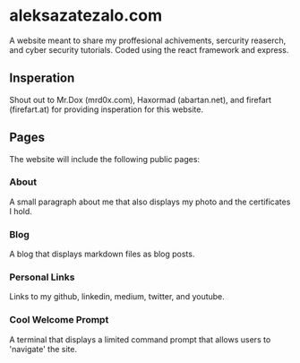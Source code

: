 # aleksazatezalo.com

A website meant to share my proffesional achivements, sercurity reaserch, and cyber security tutorials. Coded using the react framework and express.

## Insperation
Shout out to Mr.Dox (mrd0x.com), Haxormad (abartan.net), and firefart (firefart.at) for providing insperation for this website.

## Pages

The website will include the following public pages:

### About
A small paragraph about me that also displays my photo and the certificates I hold. 

### Blog
A blog that displays markdown files as blog posts. 

### Personal Links
Links to my github, linkedin, medium, twitter, and youtube.


### Cool Welcome Prompt
A terminal that displays a limited command prompt that allows users to 'navigate' the site.